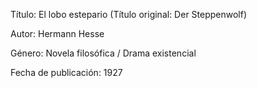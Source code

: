 Título: El lobo estepario (Título original: Der Steppenwolf)

Autor: Hermann Hesse

Género: Novela filosófica / Drama existencial

Fecha de publicación: 1927
